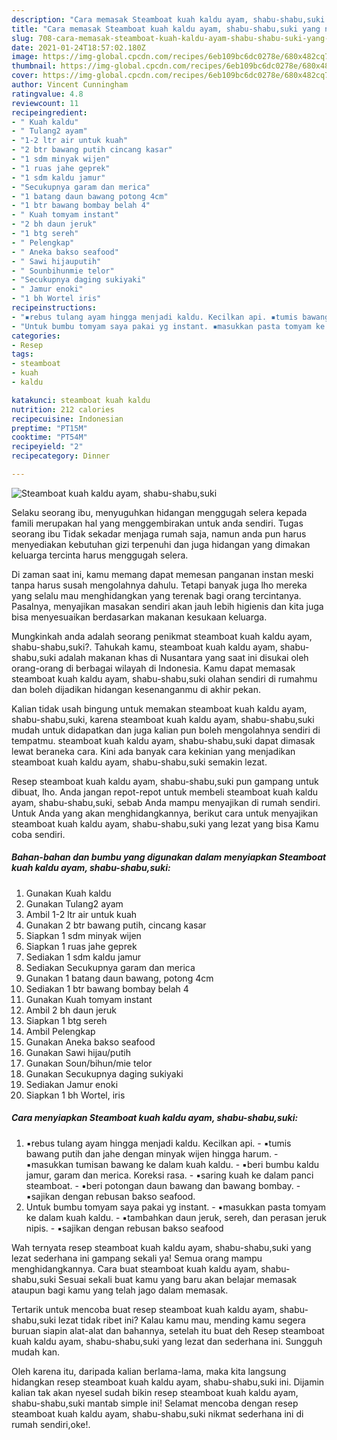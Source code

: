 ```yaml
---
description: "Cara memasak Steamboat kuah kaldu ayam, shabu-shabu,suki yang nikmat Untuk Jualan"
title: "Cara memasak Steamboat kuah kaldu ayam, shabu-shabu,suki yang nikmat Untuk Jualan"
slug: 708-cara-memasak-steamboat-kuah-kaldu-ayam-shabu-shabu-suki-yang-nikmat-untuk-jualan
date: 2021-01-24T18:57:02.180Z
image: https://img-global.cpcdn.com/recipes/6eb109bc6dc0278e/680x482cq70/steamboat-kuah-kaldu-ayam-shabu-shabusuki-foto-resep-utama.jpg
thumbnail: https://img-global.cpcdn.com/recipes/6eb109bc6dc0278e/680x482cq70/steamboat-kuah-kaldu-ayam-shabu-shabusuki-foto-resep-utama.jpg
cover: https://img-global.cpcdn.com/recipes/6eb109bc6dc0278e/680x482cq70/steamboat-kuah-kaldu-ayam-shabu-shabusuki-foto-resep-utama.jpg
author: Vincent Cunningham
ratingvalue: 4.8
reviewcount: 11
recipeingredient:
- " Kuah kaldu"
- " Tulang2 ayam"
- "1-2 ltr air untuk kuah"
- "2 btr bawang putih cincang kasar"
- "1 sdm minyak wijen"
- "1 ruas jahe geprek"
- "1 sdm kaldu jamur"
- "Secukupnya garam dan merica"
- "1 batang daun bawang potong 4cm"
- "1 btr bawang bombay belah 4"
- " Kuah tomyam instant"
- "2 bh daun jeruk"
- "1 btg sereh"
- " Pelengkap"
- " Aneka bakso seafood"
- " Sawi hijauputih"
- " Sounbihunmie telor"
- "Secukupnya daging sukiyaki"
- " Jamur enoki"
- "1 bh Wortel iris"
recipeinstructions:
- "▪️rebus tulang ayam hingga menjadi kaldu. Kecilkan api. ▪️tumis bawang putih dan jahe dengan minyak wijen hingga harum. ▪️masukkan tumisan bawang ke dalam kuah kaldu. ▪️beri bumbu kaldu jamur, garam dan merica. Koreksi rasa. ▪️saring kuah ke dalam panci steamboat. ▪️beri potongan daun bawang dan bawang bombay. ▪️sajikan dengan rebusan bakso seafood."
- "Untuk bumbu tomyam saya pakai yg instant. ▪️masukkan pasta tomyam ke dalam kuah kaldu. ▪️tambahkan daun jeruk, sereh, dan perasan jeruk nipis. ▪️sajikan dengan rebusan bakso seafood"
categories:
- Resep
tags:
- steamboat
- kuah
- kaldu

katakunci: steamboat kuah kaldu 
nutrition: 212 calories
recipecuisine: Indonesian
preptime: "PT15M"
cooktime: "PT54M"
recipeyield: "2"
recipecategory: Dinner

---
```



![Steamboat kuah kaldu ayam, shabu-shabu,suki](https://img-global.cpcdn.com/recipes/6eb109bc6dc0278e/680x482cq70/steamboat-kuah-kaldu-ayam-shabu-shabusuki-foto-resep-utama.jpg)

Selaku seorang ibu, menyuguhkan hidangan menggugah selera kepada famili merupakan hal yang menggembirakan untuk anda sendiri. Tugas seorang ibu Tidak sekadar menjaga rumah saja, namun anda pun harus menyediakan kebutuhan gizi terpenuhi dan juga hidangan yang dimakan keluarga tercinta harus menggugah selera.

Di zaman  saat ini, kamu memang dapat memesan panganan instan meski tanpa harus susah mengolahnya dahulu. Tetapi banyak juga lho mereka yang selalu mau menghidangkan yang terenak bagi orang tercintanya. Pasalnya, menyajikan masakan sendiri akan jauh lebih higienis dan kita juga bisa menyesuaikan berdasarkan makanan kesukaan keluarga. 



Mungkinkah anda adalah seorang penikmat steamboat kuah kaldu ayam, shabu-shabu,suki?. Tahukah kamu, steamboat kuah kaldu ayam, shabu-shabu,suki adalah makanan khas di Nusantara yang saat ini disukai oleh orang-orang di berbagai wilayah di Indonesia. Kamu dapat memasak steamboat kuah kaldu ayam, shabu-shabu,suki olahan sendiri di rumahmu dan boleh dijadikan hidangan kesenanganmu di akhir pekan.

Kalian tidak usah bingung untuk memakan steamboat kuah kaldu ayam, shabu-shabu,suki, karena steamboat kuah kaldu ayam, shabu-shabu,suki mudah untuk didapatkan dan juga kalian pun boleh mengolahnya sendiri di tempatmu. steamboat kuah kaldu ayam, shabu-shabu,suki dapat dimasak lewat beraneka cara. Kini ada banyak cara kekinian yang menjadikan steamboat kuah kaldu ayam, shabu-shabu,suki semakin lezat.

Resep steamboat kuah kaldu ayam, shabu-shabu,suki pun gampang untuk dibuat, lho. Anda jangan repot-repot untuk membeli steamboat kuah kaldu ayam, shabu-shabu,suki, sebab Anda mampu menyajikan di rumah sendiri. Untuk Anda yang akan menghidangkannya, berikut cara untuk menyajikan steamboat kuah kaldu ayam, shabu-shabu,suki yang lezat yang bisa Kamu coba sendiri.

<!--inarticleads1-->

##### Bahan-bahan dan bumbu yang digunakan dalam menyiapkan Steamboat kuah kaldu ayam, shabu-shabu,suki:

1. Gunakan  Kuah kaldu
1. Gunakan  Tulang2 ayam
1. Ambil 1-2 ltr air untuk kuah
1. Gunakan 2 btr bawang putih, cincang kasar
1. Siapkan 1 sdm minyak wijen
1. Siapkan 1 ruas jahe geprek
1. Sediakan 1 sdm kaldu jamur
1. Sediakan Secukupnya garam dan merica
1. Gunakan 1 batang daun bawang, potong 4cm
1. Sediakan 1 btr bawang bombay belah 4
1. Gunakan  Kuah tomyam instant
1. Ambil 2 bh daun jeruk
1. Siapkan 1 btg sereh
1. Ambil  Pelengkap
1. Gunakan  Aneka bakso seafood
1. Gunakan  Sawi hijau/putih
1. Gunakan  Soun/bihun/mie telor
1. Gunakan Secukupnya daging sukiyaki
1. Sediakan  Jamur enoki
1. Siapkan 1 bh Wortel, iris




<!--inarticleads2-->

##### Cara menyiapkan Steamboat kuah kaldu ayam, shabu-shabu,suki:

1. ▪️rebus tulang ayam hingga menjadi kaldu. Kecilkan api. - ▪️tumis bawang putih dan jahe dengan minyak wijen hingga harum. - ▪️masukkan tumisan bawang ke dalam kuah kaldu. - ▪️beri bumbu kaldu jamur, garam dan merica. Koreksi rasa. - ▪️saring kuah ke dalam panci steamboat. - ▪️beri potongan daun bawang dan bawang bombay. - ▪️sajikan dengan rebusan bakso seafood.
1. Untuk bumbu tomyam saya pakai yg instant. - ▪️masukkan pasta tomyam ke dalam kuah kaldu. - ▪️tambahkan daun jeruk, sereh, dan perasan jeruk nipis. - ▪️sajikan dengan rebusan bakso seafood




Wah ternyata resep steamboat kuah kaldu ayam, shabu-shabu,suki yang lezat sederhana ini gampang sekali ya! Semua orang mampu menghidangkannya. Cara buat steamboat kuah kaldu ayam, shabu-shabu,suki Sesuai sekali buat kamu yang baru akan belajar memasak ataupun bagi kamu yang telah jago dalam memasak.

Tertarik untuk mencoba buat resep steamboat kuah kaldu ayam, shabu-shabu,suki lezat tidak ribet ini? Kalau kamu mau, mending kamu segera buruan siapin alat-alat dan bahannya, setelah itu buat deh Resep steamboat kuah kaldu ayam, shabu-shabu,suki yang lezat dan sederhana ini. Sungguh mudah kan. 

Oleh karena itu, daripada kalian berlama-lama, maka kita langsung hidangkan resep steamboat kuah kaldu ayam, shabu-shabu,suki ini. Dijamin kalian tak akan nyesel sudah bikin resep steamboat kuah kaldu ayam, shabu-shabu,suki mantab simple ini! Selamat mencoba dengan resep steamboat kuah kaldu ayam, shabu-shabu,suki nikmat sederhana ini di rumah sendiri,oke!.

